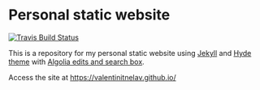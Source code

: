 # Personal static website

<!-- Travis badge -->
[![Travis Build Status](https://travis-ci.org/valentinitnelav/valentinitnelav.github.io.svg?branch=master)](https://travis-ci.org/valentinitnelav/valentinitnelav.github.io)

This is a repository for my personal static website using [Jekyll](http://jekyllrb.com) and [Hyde theme](https://github.com/poole/hyde) with [Algolia edits and search box](https://github.com/algolia/algoliasearch-jekyll-hyde).

Access the site at https://valentinitnelav.github.io/
